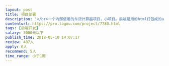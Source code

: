 ```yaml
---                
layout: post       
title: 项目部署           
description: '</br>一个内部使用的车贷计算器项目，小项目。前端是用的html打包成的app，后端是.net，数据库是mysql。项目现在是在另一台服务器上正常运行。需求是将项目重新部署到指定云服务器（环境windows），可以保证正常运行就ok。</br>'     
contenturl: https://pro.lagou.com/project/7780.html      
tags: [后端开发]            
salary: 3000元以下          
publish_time: 2018-05-10 14:07:17         
review: 487人                   
apply: 6人                   
recommend: 5人                   
time_range: 小于1周              
---                 
```


